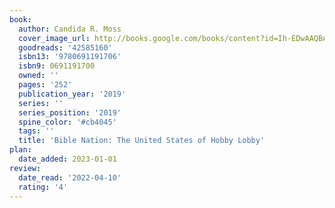 ```yaml
---
book:
  author: Candida R. Moss
  cover_image_url: http://books.google.com/books/content?id=Ih-EDwAAQBAJ&printsec=frontcover&img=1&zoom=1&edge=curl&source=gbs_api
  goodreads: '42585160'
  isbn13: '9780691191706'
  isbn9: 0691191700
  owned: ''
  pages: '252'
  publication_year: '2019'
  series: ''
  series_position: '2019'
  spine_color: '#cb4045'
  tags: ''
  title: 'Bible Nation: The United States of Hobby Lobby'
plan:
  date_added: 2023-01-01
review:
  date_read: '2022-04-10'
  rating: '4'
---
```

